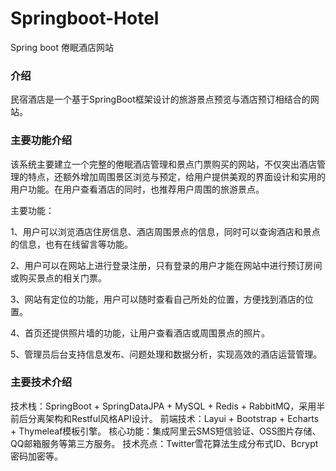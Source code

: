 # Springboot-Hotel
Spring boot 倦眠酒店网站

### 介绍

民宿酒店是一个基于SpringBoot框架设计的旅游景点预览与酒店预订相结合的网站。

### **主要功能介绍**

该系统主要建立一个完整的倦眠酒店管理和景点门票购买的网站，不仅突出酒店管理的特点，还额外增加周围景区浏览与预定，给用户提供美观的界面设计和实用的用户功能。在用户查看酒店的同时，也推荐用户周围的旅游景点。

主要功能：

1、用户可以浏览酒店住房信息、酒店周围景点的信息，同时可以查询酒店和景点的信息，也有在线留言等功能。

2、用户可以在网站上进行登录注册，只有登录的用户才能在网站中进行预订房间或购买景点的相关门票。

3、网站有定位的功能，用户可以随时查看自己所处的位置，方便找到酒店的位置。

4、首页还提供照片墙的功能，让用户查看酒店或周围景点的照片。

5、管理员后台支持信息发布、问题处理和数据分析，实现高效的酒店运营管理。

### 主要技术介绍

技术栈：SpringBoot + SpringDataJPA + MySQL + Redis + RabbitMQ，采用半前后分离架构和Restful风格API设计。
前端技术：Layui + Bootstrap + Echarts + Thymeleaf模板引擎。
核心功能：集成阿里云SMS短信验证、OSS图片存储、QQ邮箱服务等第三方服务。
技术亮点：Twitter雪花算法生成分布式ID、Bcrypt密码加密等。


